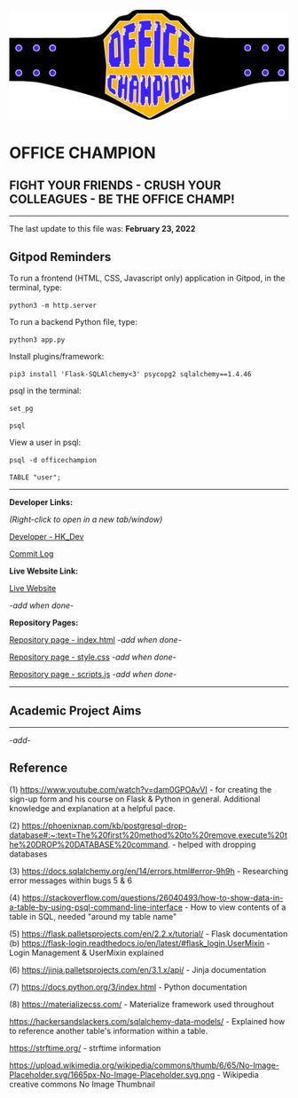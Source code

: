 ![UI](officechampion/static/assets/images/docs/oc_logo.png)

# OFFICE CHAMPION

## FIGHT YOUR FRIENDS - CRUSH YOUR COLLEAGUES - BE THE OFFICE CHAMP!

---

The last update to this file was: **February 23, 2022**

## Gitpod Reminders

To run a frontend (HTML, CSS, Javascript only) application in Gitpod, in the terminal, type:

`python3 -m http.server`

To run a backend Python file, type:

`python3 app.py`

Install plugins/framework:

`pip3 install 'Flask-SQLAlchemy<3' psycopg2 sqlalchemy==1.4.46`

psql in the terminal:

`set_pg`

`psql`

View a user in psql:

`psql -d officechampion`

`TABLE "user";`

---

**Developer Links:**

*(Right-click to open in a new tab/window)*

[Developer - HK_Dev](https://github.com/Hadokane "Hadokane - Github")

[Commit Log](https://github.com/Hadokane/CI_PP2_HUG/commits/main)

**Live Website Link:**

[Live Website](https://github.com/Hadokane "H.U.G. Protocol")

*-add when done-*

**Repository Pages:**

[Repository page - index.html](https://github.com/Hadokane) *-add when done-*

[Repository page - style.css](https://github.com/Hadokane) *-add when done-*

[Repository page - scripts.js](https://github.com/Hadokane) *-add when done-*

---
## Academic Project Aims
---
*-add-*

## Reference

(1) https://www.youtube.com/watch?v=dam0GPOAvVI - for creating the sign-up form and his course on Flask & Python in general. Additional knowledge and explanation at a helpful pace.

(2) https://phoenixnap.com/kb/postgresql-drop-database#:~:text=The%20first%20method%20to%20remove,execute%20the%20DROP%20DATABASE%20command. - helped with dropping databases

(3) https://docs.sqlalchemy.org/en/14/errors.html#error-9h9h - Researching error messages within bugs 5 & 6

(4) https://stackoverflow.com/questions/26040493/how-to-show-data-in-a-table-by-using-psql-command-line-interface - How to view contents of a table in SQL, needed "around my table name"

(5) https://flask.palletsprojects.com/en/2.2.x/tutorial/ - Flask documentation
(b) https://flask-login.readthedocs.io/en/latest/#flask_login.UserMixin - Login Management & UserMixin explained

(6) https://jinja.palletsprojects.com/en/3.1.x/api/ - Jinja documentation

(7) https://docs.python.org/3/index.html - Python documentation

(8) https://materializecss.com/ - Materialize framework used throughout

https://hackersandslackers.com/sqlalchemy-data-models/ - Explained how to reference another table's information within a table. 

https://strftime.org/ - strftime information

https://upload.wikimedia.org/wikipedia/commons/thumb/6/65/No-Image-Placeholder.svg/1665px-No-Image-Placeholder.svg.png - Wikipedia creative commons No Image Thumbnail
